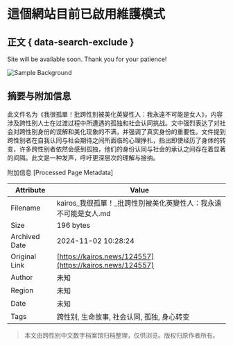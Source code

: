 # 這個網站目前已啟用維護模式

## 正文 { data-search-exclude }


Site will be available soon. Thank you for your patience!

![Sample Background](https://kairos.news/wp-content/uploads/2024/10/mt-sample-background.jpg)

## 摘要与附加信息

<!-- tcd_abstract -->
此文件名为《我很孤單！批跨性別被美化英變性人：我永遠不可能是女人》，内容涉及跨性别人士在过渡过程中所遭遇的孤独和社会认同挑战。文中强烈表达了对社会对跨性别身份的误解和美化现象的不满，并强调了真实身份的重要性。文件提到跨性别者在自我认同与社会期待之间所面临的心理挣扎，指出即使经历了身体的转变，许多跨性别者依然会感到孤独，他们的身份认同与社会的承认之间存在着显著的间隔。此文是一种发声，呼吁更深层次的理解与接纳。
<!-- tcd_abstract_end -->

附加信息 [Processed Page Metadata]

| Attribute       | Value                                  |
|-----------------|----------------------------------------|
| Filename        | kairos_我很孤單！_批跨性別被美化英變性人：我永遠不可能是女人.md                             |
| Size            | 196 bytes                           |
| Archived Date   | 2024-11-02 10:28:24                             |
| Original Link   | [https://kairos.news/124557](https://kairos.news/124557)                       |
| Author          | 未知                               |
| Region          | 未知                               |
| Date            | 未知                                 |
| Tags            | 跨性别, 生命故事, 社会认同, 孤独, 身心转变                                 |
>
> 本文由跨性别中文数字档案馆归档整理，仅供浏览。版权归原作者所有。
>